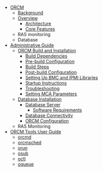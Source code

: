 * [ORCM](1-ORCM)
    * [Background](1.1-Background)
    * [Overview](1.2-Overview)
        * [Architecture](1.2.1-Architecture)
        * [Core Features](1.2.2-Core-Features)
    * RAS monitoring
    * Database
* [Administrative Guide](2-Administrative-Guide)
    * [ORCM Build and Installation](2.1-ORCM-Build-and-Installation)
        * [Build Dependencies](2.1.1-Build-Dependencies)
        * [Pre-build Configuration](2.1.2-Pre-build-Configuration)
        * [Build Steps](2.1.3-Build-Steps)
        * [Post-build Configuration](2.1.4-Post-build-Configuration)
        * [Setting Up BMC and IPMI Libraries](2.1.5-Setting-Up-BMC-and-IPMI-Libraries)
        * [Startup Instructions](2.1.6-Startup-Instructions)
        * [Troubleshooting](2.1.7-Troubleshooting)
        * [Setting MCA Parameters](2.1.8-Setting-MCA-Parameters)
    * [Database Installation](2.2-Database-Installation)
        * [Database Server](2.2.1-Database-Server)
            * [Software Requirements](2.2.1-Database-Server#2211-software-requirements)
        * [Database Connectivity](2.2.2-Database-Connectivity)
        * [ORCM Configuration](2.2.3-ORCM-Configuration)
    * RAS Monitoring
* [ORCM Tools User Guide](3-ORCM-Tools-User-Guide)
    * [orcmd](3.1-orcmd)
    * [orcmsched](3.2-orcmsched)
    * [orun](3.3-orun)
    * [osub](3.4-osub)
    * [octl](3.5-octl)
    * [oqueue](3.6-oqueue)